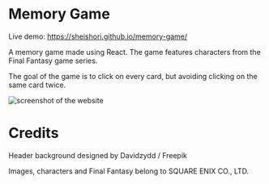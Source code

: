 # Memory Game

Live demo: https://sheishori.github.io/memory-game/

A memory game made using React. The game features characters from the Final Fantasy game series.

The goal of the game is to click on every card, but avoiding clicking on the same card twice.

<img src="https://user-images.githubusercontent.com/92861357/215735141-ea9daee8-5ec1-4b4e-933b-91fb6bbce1be.png" alt="screenshot of the website">

# Credits

Header background designed by Davidzydd / Freepik

Images, characters and Final Fantasy belong to SQUARE ENIX CO., LTD.
